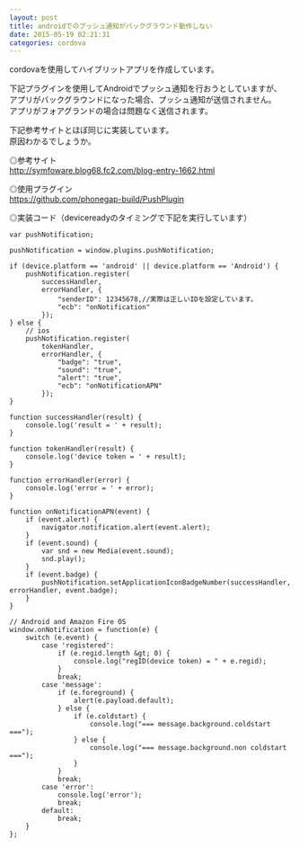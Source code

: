 ```yaml
---
layout: post
title: androidでのプッシュ通知がバックグラウンド動作しない
date: 2015-05-19 02:21:31
categories: cordova
---
```

<p>cordovaを使用してハイブリットアプリを作成しています。</p>

<p>下記プラグインを使用してAndroidでプッシュ通知を行おうとしていますが、<br>
アプリがバックグラウンドになった場合、プッシュ通知が送信されません。<br>
アプリがフォアグランドの場合は問題なく送信されます。</p>

<p>下記参考サイトとほぼ同じに実装しています。<br>
原因わかるでしょうか。</p>

<p>◎参考サイト<br>
<a href="http://symfoware.blog68.fc2.com/blog-entry-1662.html" rel="nofollow">http://symfoware.blog68.fc2.com/blog-entry-1662.html</a></p>

<p>◎使用プラグイン<br>
<a href="https://github.com/phonegap-build/PushPlugin" rel="nofollow">https://github.com/phonegap-build/PushPlugin</a></p>

<p>◎実装コード（devicereadyのタイミングで下記を実行しています）</p>

```
var pushNotification;

pushNotification = window.plugins.pushNotification;

if (device.platform == 'android' || device.platform == 'Android') {
    pushNotification.register(
        successHandler,
        errorHandler, {
            "senderID": 12345678,//実際は正しいIDを設定しています。
            "ecb": "onNotification"
        });
} else {
    // ios
    pushNotification.register(
        tokenHandler,
        errorHandler, {
            "badge": "true",
            "sound": "true",
            "alert": "true",
            "ecb": "onNotificationAPN"
        });
}

function successHandler(result) {
    console.log('result = ' + result);
}

function tokenHandler(result) {
    console.log('device token = ' + result);
}

function errorHandler(error) {
    console.log('error = ' + error);
}

function onNotificationAPN(event) {
    if (event.alert) {
        navigator.notification.alert(event.alert);
    }
    if (event.sound) {
        var snd = new Media(event.sound);
        snd.play();
    }
    if (event.badge) {
        pushNotification.setApplicationIconBadgeNumber(successHandler, errorHandler, event.badge);
    }
}

// Android and Amazon Fire OS
window.onNotification = function(e) {
    switch (e.event) {
        case 'registered':
            if (e.regid.length &gt; 0) {
                console.log("regID(device token) = " + e.regid);
            }
            break;
        case 'message':
            if (e.foreground) {
                alert(e.payload.default);
            } else {
                if (e.coldstart) {
                    console.log("=== message.background.coldstart ===");
                } else {
                    console.log("=== message.background.non coldstart ===");
                }
            }
            break;
        case 'error':
            console.log('error');
            break;
        default:
            break;
    }
};
```
